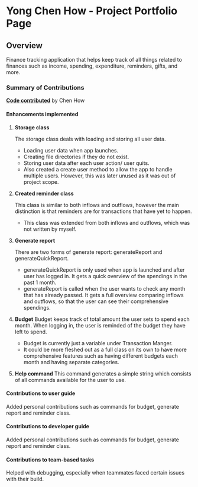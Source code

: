# Yong Chen How - Project Portfolio Page

## Overview
Finance tracking application that helps keep track of all things related to finances such as income, spending, expenditure, reminders, gifts, and more.

### Summary of Contributions
[**Code contributed**](https://nus-cs2113-ay2324s2.github.io/tp-dashboard/?search=&sort=groupTitle&sortWithin=title&timeframe=commit&mergegroup=&groupSelect=groupByRepos&breakdown=true&checkedFileTypes=docs~functional-code~test-code~other&since=2024-02-23&tabOpen=true&tabType=authorship&tabAuthor=chenhowy&tabRepo=AY2324S2-CS2113-F14-4%2Ftp%5Bmaster%5D&authorshipIsMergeGroup=false&authorshipFileTypes=docs~functional-code~test-code&authorshipIsBinaryFileTypeChecked=false&authorshipIsIgnoredFilesChecked=false) by Chen How

#### Enhancements implemented
1. **Storage class**

    The storage class deals with loading and storing all user data. 
   - Loading user data when app launches.
   - Creating file directories if they do not exist.
   - Storing user data after each user action/ user quits.
   - Also created a create user method to allow the app to handle multiple users. However, this was later unused as it was out of project scope.


2. **Created reminder class**

    This class is similar to both inflows and outflows, however the main distinction is that reminders are for transactions that have yet to happen.
   - This class was extended from both inflows and outflows, which was not written by myself. 


3. **Generate report**

    There are two forms of generate report: generateReport and generateQuickReport.
   - generateQuickReport is only used when app is launched and after user has logged in. It gets a quick overview of the spendings in the past 1 month.
   - generateReport is called when the user wants to check any month that has already passed. It gets a full overview comparing inflows and outflows, so that the user can see their comprehensive spendings.


4. **Budget**
    Budget keeps track of total amount the user sets to spend each month. When logging in, the user is reminded of the budget they have left to spend.
   - Budget is currently just a variable under Transaction Manger. 
   - It could be more fleshed out as a full class on its own to have more comprehensive features such as having different budgets each month and having separate categories.

5. **Help command**
   This command generates a simple string which consists of all commands available for the user to use.

#### Contributions to user guide
Added personal contributions such as commands for budget, generate report and reminder class.

#### Contributions to developer guide
Added personal contributions such as commands for budget, generate report and reminder class.

#### Contributions to team-based tasks
Helped with debugging, especially when teammates faced certain issues with their build.
